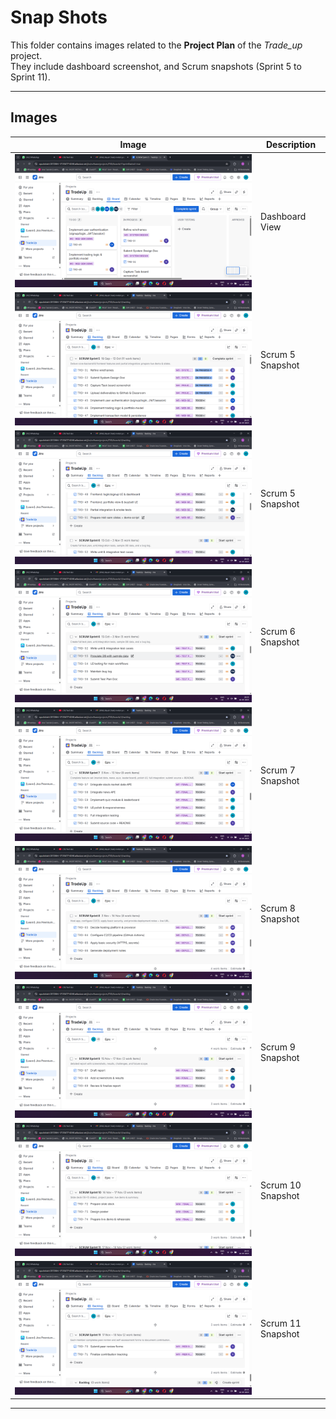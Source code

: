 # Snap Shots

This folder contains images related to the **Project Plan** of the *Trade_up* project.  
They include dashboard screenshot, and Scrum snapshots (Sprint 5 to Sprint 11).

---

## Images

| Image | Description |
|-------|-------------|
| ![Dashboard](./image/Screenshot%20(582).png) | Dashboard View |
| ![Scrum 5](./image/Screenshot%20(583).png) | Scrum 5 Snapshot |
| ![Scrum 6](./image/Screenshot%20(584).png) | Scrum 5 Snapshot |
| ![Scrum 7](./image/Screenshot%20(585).png) | Scrum 6 Snapshot |
| ![Scrum 8](./image/Screenshot%20(586).png) | Scrum 7 Snapshot |
| ![Scrum 9](./image/Screenshot%20(587).png) | Scrum 8 Snapshot |
| ![Scrum 10](./image/Screenshot%20(588).png) | Scrum 9 Snapshot |
| ![Scrum 11](./image/Screenshot%20(589).png) | Scrum 10 Snapshot |
| ![Extra Screenshot](./image/Screenshot%20(590).png) | Scrum 11 Snapshot |

---
